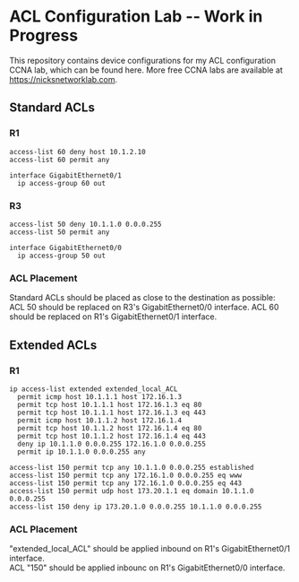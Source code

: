 # ACL Configuration Lab -- Work in Progress
This repository contains device configurations for my ACL configuration CCNA lab, which can be found here. More free CCNA labs are available at https://nicksnetworklab.com.   

## Standard ACLs

### R1
```
access-list 60 deny host 10.1.2.10
access-list 60 permit any

interface GigabitEthernet0/1
  ip access-group 60 out
```

### R3
```
access-list 50 deny 10.1.1.0 0.0.0.255
access-list 50 permit any

interface GigabitEthernet0/0
  ip access-group 50 out
```

### ACL Placement
Standard ACLs should be placed as close to the destination as possible:   
ACL 50 should be replaced on R3's GigabitEthernet0/0 interface.
ACL 60 should be replaced on R1's GigabitEthernet0/1 interface.

## Extended ACLs
### R1
```
ip access-list extended extended_local_ACL
  permit icmp host 10.1.1.1 host 172.16.1.3
  permit tcp host 10.1.1.1 host 172.16.1.3 eq 80
  permit tcp host 10.1.1.1 host 172.16.1.3 eq 443
  permit icmp host 10.1.1.2 host 172.16.1.4
  permit tcp host 10.1.1.2 host 172.16.1.4 eq 80
  permit tcp host 10.1.1.2 host 172.16.1.4 eq 443
  deny ip 10.1.1.0 0.0.0.255 172.16.1.0 0.0.0.255
  permit ip 10.1.1.0 0.0.0.255 any
```
```
access-list 150 permit tcp any 10.1.1.0 0.0.0.255 established
access-list 150 permit tcp any 172.16.1.0 0.0.0.255 eq www
access-list 150 permit tcp any 172.16.1.0 0.0.0.255 eq 443
access-list 150 permit udp host 173.20.1.1 eq domain 10.1.1.0 0.0.0.255
access-list 150 deny ip 173.20.1.0 0.0.0.255 10.1.1.0 0.0.0.255
```

### ACL Placement
"extended_local_ACL" should be applied inbound on R1's GigabitEthernet0/1 interface.   
ACL "150" should be applied inbounc on R1's GigabitEthernet0/0 interface.
